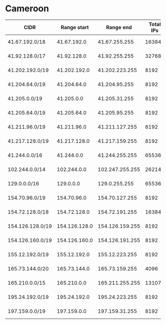 # Cameroon

CIDR               | Range start     | Range end       | Total IPs  | Assign date | Owner
------------------ | --------------- | --------------- | ---------- | ----------- | -----
41.67.192.0/18     | 41.67.192.0     | 41.67.255.255   | 16384      | 2010-07-07  | 
41.92.128.0/17     | 41.92.128.0     | 41.92.255.255   | 32768      | 2009-10-24  | 
41.202.192.0/19    | 41.202.192.0    | 41.202.223.255  | 8192       | 2007-11-07  | 
41.204.64.0/19     | 41.204.64.0     | 41.204.95.255   | 8192       | 2006-06-02  | 
41.205.0.0/19      | 41.205.0.0      | 41.205.31.255   | 8192       | 2010-02-12  | 
41.205.64.0/19     | 41.205.64.0     | 41.205.95.255   | 8192       | 2006-10-12  | 
41.211.96.0/19     | 41.211.96.0     | 41.211.127.255  | 8192       | 2007-05-11  | 
41.217.128.0/19    | 41.217.128.0    | 41.217.159.255  | 8192       | 2009-05-29  | 
41.244.0.0/16      | 41.244.0.0      | 41.244.255.255  | 65536      | 2013-09-16  | 
102.244.0.0/14     | 102.244.0.0     | 102.247.255.255 | 262144     | 2017-06-13  | 
129.0.0.0/16       | 129.0.0.0       | 129.0.255.255   | 65536      | 2015-08-31  | 
154.70.96.0/19     | 154.70.96.0     | 154.70.127.255  | 8192       | 2013-11-27  | 
154.72.128.0/18    | 154.72.128.0    | 154.72.191.255  | 16384      | 2014-02-13  | 
154.126.128.0/19   | 154.126.128.0   | 154.126.159.255 | 8192       | 2014-03-11  | 
154.126.160.0/19   | 154.126.160.0   | 154.126.191.255 | 8192       | 2014-03-13  | 
155.12.192.0/19    | 155.12.192.0    | 155.12.223.255  | 8192       | 2016-05-20  | 
165.73.144.0/20    | 165.73.144.0    | 165.73.159.255  | 4096       | 2017-05-18  | 
165.210.0.0/15     | 165.210.0.0     | 165.211.255.255 | 131072     | 2016-04-07  | 
195.24.192.0/19    | 195.24.192.0    | 195.24.223.255  | 8192       | 1997-04-03  | 
197.159.0.0/19     | 197.159.0.0     | 197.159.31.255  | 8192       | 2011-11-18  | 

